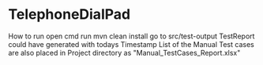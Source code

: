 # TelephoneDialPad
How to run 
 open cmd
 run mvn clean install
 go to src/test-output TestReport could have generated with todays Timestamp
 List of the Manual Test cases are also placed in Project directory as "Manual_TestCases_Report.xlsx"
